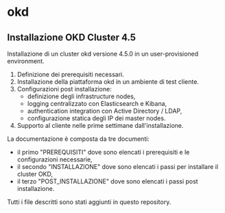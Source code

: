 # okd

## Installazione OKD Cluster 4.5

Installazione di un cluster okd versione 4.5.0 in un user-provisioned environment.  

1. Definizione dei prerequisiti necessari.  
2. Installazione della piattaforma okd in un ambiente di test cliente.  
3. Configurazioni post installazione:  
   - definizione degli infrastructure nodes,  
   - logging centralizzato con Elasticsearch e Kibana,  
   - authentication integration con Active Directory / LDAP,  
   - configurazione statica degli IP dei master nodes.  
4. Supporto al cliente nelle prime settimane dall'installazione.  

La documentazione è composta da tre documenti:  
- il primo "PREREQUISITI" dove sono elencati i prerequisiti e le configurazioni necessarie,  
- il secondo "INSTALLAZIONE" dove sono elencati i passi per installare il cluster OKD,  
- il terzo "POST_INSTALLAZIONE" dove sono elencati i passi post installazione.  

Tutti i file descritti sono stati aggiunti in questo repository.  

